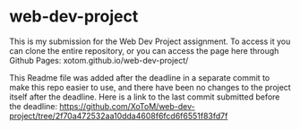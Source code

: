 # web-dev-project
This is my submission for the Web Dev Project assignment. 
To access it you can clone the entire repository, or you can access the page here through Github Pages: xotom.github.io/web-dev-project/

This Readme file was added after the deadline in a separate commit to make this repo easier to use, and there have been no changes to the project itself after the deadline. 
Here is a link to the last commit submitted before the deadline: https://github.com/XoToM/web-dev-project/tree/2f70a472532aa10dda4608f6fcd6f6551f83fd7f
